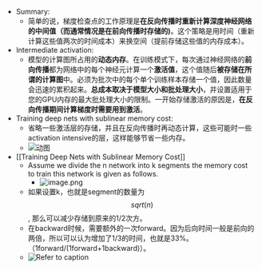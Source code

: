 - Summary:
	- 简单的说，梯度检查点的工作原理是**在反向传播时重新计算深度神经网络的中间值（而通常情况是在前向传播时存储的)**。这个策略是用时间（重新计算这些值两次的时间成本）来换空间（提前存储这些值的内存成本）。
- Intermediate activation:
	- 模型的计算图所占用的**动态内存**。在训练模式下，每次通过神经网络的**前向传播**都为网络中的每个神经元计算一个**激活值**，这个值随后**被存储在所谓的计算图**中。必须为批次中的每个单个训练样本存储一个值，因此数量会迅速的累积起来。**总成本取决于模型大小和批处理大小**，并设置适用于您的GPU内存的最大批处理大小的限制。一开始存储激活的原因是，**在反向传播期间计算梯度时需要用到激活**。
- Training deep nets with sublinear memory cost:
	- 省略一些激活层的存储，并且在反向传播时再动态计算，这些可能时一些activation intensive的层，这样能够节省一些内存。
	- ![动图](https://pic3.zhimg.com/v2-1679b74a85687cdb250e532931bb266a_b.webp)
- [[Training Deep Nets with Sublinear Memory Cost]]
	- Assume we divide the n network into k segments the memory cost to train this network is given as follows.
		- ![image.png](../assets/image_1704608766004_0.png)
	- 如果设置k，也就是segment的数量为$$sqrt(n)$$, 那么可以减少存储到原来的1/2次方。
	- 在backward时候，需要额外的一次forward。因为后向时间一般是前向的两倍，所以可以认为增加了1/3的时间，也就是33%。（1forward/(1forward+1backward)）。
	- ![Refer to caption](https://ar5iv.labs.arxiv.org/html/1604.06174/assets/x3.png)